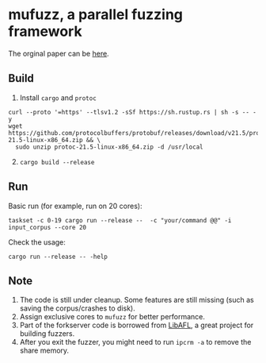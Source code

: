 # mufuzz, a parallel fuzzing framework

The orginal paper can be [here](https://changochen.github.io/publication/mufuzz_usenix_2023.pdf).

## Build
1. Install `cargo` and `protoc`
```
curl --proto '=https' --tlsv1.2 -sSf https://sh.rustup.rs | sh -s -- -y
wget https://github.com/protocolbuffers/protobuf/releases/download/v21.5/protoc-21.5-linux-x86_64.zip && \
  sudo unzip protoc-21.5-linux-x86_64.zip -d /usr/local
```
2. `cargo build --release`


## Run
Basic run (for example, run on 20 cores):
```
taskset -c 0-19 cargo run --release --  -c "your/command @@" -i input_corpus --core 20
```

Check the usage:
```
cargo run --release -- -help
```

## Note
1. The code is still under cleanup. Some features are still missing (such as saving the corpus/crashes to disk).
2. Assign exclusive cores to `mufuzz` for better performance.
3. Part of the forkserver code is borrowed from [LibAFL](https://github.com/AFLplusplus/LibAFL), a great project for building fuzzers.
4. After you exit the fuzzer, you might need to run `ipcrm -a` to remove the share memory.
